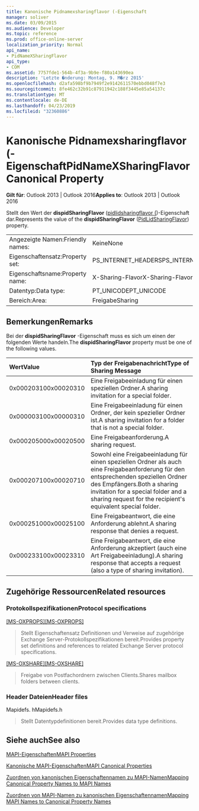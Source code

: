 ```yaml
---
title: Kanonische Pidnamexsharingflavor (-Eigenschaft
manager: soliver
ms.date: 03/09/2015
ms.audience: Developer
ms.topic: reference
ms.prod: office-online-server
localization_priority: Normal
api_name:
- PidNameXSharingFlavor
api_type:
- COM
ms.assetid: 7757fde1-564b-4f3a-9b9e-f80a143690ea
description: 'Letzte �nderung: Montag, 9. M�rz 2015'
ms.openlocfilehash: d2afa598bf9b7949f2e9142611570ebbd048f7e3
ms.sourcegitcommit: 8fe462c32b91c87911942c188f3445e85a54137c
ms.translationtype: MT
ms.contentlocale: de-DE
ms.lasthandoff: 04/23/2019
ms.locfileid: "32360886"
---
```

# <a name="pidnamexsharingflavor-canonical-property"></a><span data-ttu-id="63a17-103">Kanonische Pidnamexsharingflavor (-Eigenschaft</span><span class="sxs-lookup"><span data-stu-id="63a17-103">PidNameXSharingFlavor Canonical Property</span></span>

  
  
<span data-ttu-id="63a17-104">**Gilt für**: Outlook 2013 | Outlook 2016</span><span class="sxs-lookup"><span data-stu-id="63a17-104">**Applies to**: Outlook 2013 | Outlook 2016</span></span> 
  
<span data-ttu-id="63a17-105">Stellt den Wert der **dispidSharingFlavor** ([pidlidsharingflavor (](pidlidsharingflavor-canonical-property.md))-Eigenschaft dar.</span><span class="sxs-lookup"><span data-stu-id="63a17-105">Represents the value of the **dispidSharingFlavor** ([PidLidSharingFlavor](pidlidsharingflavor-canonical-property.md)) property.</span></span>
  
|||
|:-----|:-----|
|<span data-ttu-id="63a17-106">Angezeigte Namen:</span><span class="sxs-lookup"><span data-stu-id="63a17-106">Friendly names:</span></span>  <br/> |<span data-ttu-id="63a17-107">Keine</span><span class="sxs-lookup"><span data-stu-id="63a17-107">None</span></span>  <br/> |
|<span data-ttu-id="63a17-108">Eigenschaftensatz:</span><span class="sxs-lookup"><span data-stu-id="63a17-108">Property set:</span></span>  <br/> |<span data-ttu-id="63a17-109">PS_INTERNET_HEADERS</span><span class="sxs-lookup"><span data-stu-id="63a17-109">PS_INTERNET_HEADERS</span></span>  <br/> |
|<span data-ttu-id="63a17-110">Eigenschaftsname:</span><span class="sxs-lookup"><span data-stu-id="63a17-110">Property name:</span></span>  <br/> |<span data-ttu-id="63a17-111">X-Sharing-Flavor</span><span class="sxs-lookup"><span data-stu-id="63a17-111">X-Sharing-Flavor</span></span>  <br/> |
|<span data-ttu-id="63a17-112">Datentyp:</span><span class="sxs-lookup"><span data-stu-id="63a17-112">Data type:</span></span>  <br/> |<span data-ttu-id="63a17-113">PT_UNICODE</span><span class="sxs-lookup"><span data-stu-id="63a17-113">PT_UNICODE</span></span>  <br/> |
|<span data-ttu-id="63a17-114">Bereich:</span><span class="sxs-lookup"><span data-stu-id="63a17-114">Area:</span></span>  <br/> |<span data-ttu-id="63a17-115">Freigabe</span><span class="sxs-lookup"><span data-stu-id="63a17-115">Sharing</span></span>  <br/> |
   
## <a name="remarks"></a><span data-ttu-id="63a17-116">Bemerkungen</span><span class="sxs-lookup"><span data-stu-id="63a17-116">Remarks</span></span>

<span data-ttu-id="63a17-117">Bei der **dispidSharingFlavor** -Eigenschaft muss es sich um einen der folgenden Werte handeln.</span><span class="sxs-lookup"><span data-stu-id="63a17-117">The **dispidSharingFlavor** property must be one of the following values.</span></span> 
  
|<span data-ttu-id="63a17-118">**Wert**</span><span class="sxs-lookup"><span data-stu-id="63a17-118">**Value**</span></span>|<span data-ttu-id="63a17-119">**Typ der Freigabenachricht**</span><span class="sxs-lookup"><span data-stu-id="63a17-119">**Type of Sharing Message**</span></span>|
|:-----|:-----|
|<span data-ttu-id="63a17-120">0x00020310</span><span class="sxs-lookup"><span data-stu-id="63a17-120">0x00020310</span></span>  <br/> |<span data-ttu-id="63a17-121">Eine Freigabeeinladung für einen speziellen Ordner.</span><span class="sxs-lookup"><span data-stu-id="63a17-121">A sharing invitation for a special folder.</span></span>  <br/> |
|<span data-ttu-id="63a17-122">0x00000310</span><span class="sxs-lookup"><span data-stu-id="63a17-122">0x00000310</span></span>  <br/> |<span data-ttu-id="63a17-123">Eine Freigabeeinladung für einen Ordner, der kein spezieller Ordner ist.</span><span class="sxs-lookup"><span data-stu-id="63a17-123">A sharing invitation for a folder that is not a special folder.</span></span>  <br/> |
|<span data-ttu-id="63a17-124">0x00020500</span><span class="sxs-lookup"><span data-stu-id="63a17-124">0x00020500</span></span>  <br/> |<span data-ttu-id="63a17-125">Eine Freigabeanforderung.</span><span class="sxs-lookup"><span data-stu-id="63a17-125">A sharing request.</span></span>  <br/> |
|<span data-ttu-id="63a17-126">0x00020710</span><span class="sxs-lookup"><span data-stu-id="63a17-126">0x00020710</span></span>  <br/> |<span data-ttu-id="63a17-127">Sowohl eine Freigabeeinladung für einen speziellen Ordner als auch eine Freigabeanforderung für den entsprechenden speziellen Ordner des Empfängers.</span><span class="sxs-lookup"><span data-stu-id="63a17-127">Both a sharing invitation for a special folder and a sharing request for the recipient's equivalent special folder.</span></span>  <br/> |
|<span data-ttu-id="63a17-128">0x00025100</span><span class="sxs-lookup"><span data-stu-id="63a17-128">0x00025100</span></span>  <br/> |<span data-ttu-id="63a17-129">Eine Freigabeantwort, die eine Anforderung ablehnt.</span><span class="sxs-lookup"><span data-stu-id="63a17-129">A sharing response that denies a request.</span></span>  <br/> |
|<span data-ttu-id="63a17-130">0x00023310</span><span class="sxs-lookup"><span data-stu-id="63a17-130">0x00023310</span></span>  <br/> |<span data-ttu-id="63a17-131">Eine Freigabeantwort, die eine Anforderung akzeptiert (auch eine Art Freigabeeinladung).</span><span class="sxs-lookup"><span data-stu-id="63a17-131">A sharing response that accepts a request (also a type of sharing invitation).</span></span>  <br/> |
   
## <a name="related-resources"></a><span data-ttu-id="63a17-132">Zugehörige Ressourcen</span><span class="sxs-lookup"><span data-stu-id="63a17-132">Related resources</span></span>

### <a name="protocol-specifications"></a><span data-ttu-id="63a17-133">Protokollspezifikationen</span><span class="sxs-lookup"><span data-stu-id="63a17-133">Protocol specifications</span></span>

<span data-ttu-id="63a17-134">[[MS-OXPROPS]](https://msdn.microsoft.com/library/f6ab1613-aefe-447d-a49c-18217230b148%28Office.15%29.aspx)</span><span class="sxs-lookup"><span data-stu-id="63a17-134">[[MS-OXPROPS]](https://msdn.microsoft.com/library/f6ab1613-aefe-447d-a49c-18217230b148%28Office.15%29.aspx)</span></span>
  
> <span data-ttu-id="63a17-135">Stellt Eigenschaftensatz Definitionen und Verweise auf zugehörige Exchange Server-Protokollspezifikationen bereit.</span><span class="sxs-lookup"><span data-stu-id="63a17-135">Provides property set definitions and references to related Exchange Server protocol specifications.</span></span>
    
<span data-ttu-id="63a17-136">[[MS-OXSHARE]](https://msdn.microsoft.com/library/e4e5bd27-d5e0-43f9-a6ea-550876724f3d%28Office.15%29.aspx)</span><span class="sxs-lookup"><span data-stu-id="63a17-136">[[MS-OXSHARE]](https://msdn.microsoft.com/library/e4e5bd27-d5e0-43f9-a6ea-550876724f3d%28Office.15%29.aspx)</span></span>
  
> <span data-ttu-id="63a17-137">Freigabe von Postfachordnern zwischen Clients.</span><span class="sxs-lookup"><span data-stu-id="63a17-137">Shares mailbox folders between clients.</span></span>
    
### <a name="header-files"></a><span data-ttu-id="63a17-138">Header Dateien</span><span class="sxs-lookup"><span data-stu-id="63a17-138">Header files</span></span>

<span data-ttu-id="63a17-139">Mapidefs. h</span><span class="sxs-lookup"><span data-stu-id="63a17-139">Mapidefs.h</span></span>
  
> <span data-ttu-id="63a17-140">Stellt Datentypdefinitionen bereit.</span><span class="sxs-lookup"><span data-stu-id="63a17-140">Provides data type definitions.</span></span>
    
## <a name="see-also"></a><span data-ttu-id="63a17-141">Siehe auch</span><span class="sxs-lookup"><span data-stu-id="63a17-141">See also</span></span>



[<span data-ttu-id="63a17-142">MAPI-Eigenschaften</span><span class="sxs-lookup"><span data-stu-id="63a17-142">MAPI Properties</span></span>](mapi-properties.md)
  
[<span data-ttu-id="63a17-143">Kanonische MAPI-Eigenschaften</span><span class="sxs-lookup"><span data-stu-id="63a17-143">MAPI Canonical Properties</span></span>](mapi-canonical-properties.md)
  
[<span data-ttu-id="63a17-144">Zuordnen von kanonischen Eigenschaftennamen zu MAPI-Namen</span><span class="sxs-lookup"><span data-stu-id="63a17-144">Mapping Canonical Property Names to MAPI Names</span></span>](mapping-canonical-property-names-to-mapi-names.md)
  
[<span data-ttu-id="63a17-145">Zuordnen von MAPI-Namen zu kanonischen Eigenschaftennamen</span><span class="sxs-lookup"><span data-stu-id="63a17-145">Mapping MAPI Names to Canonical Property Names</span></span>](mapping-mapi-names-to-canonical-property-names.md)

